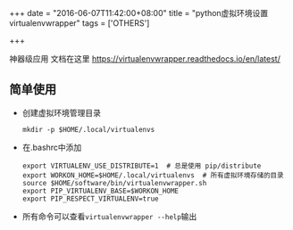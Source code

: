 +++
date = "2016-06-07T11:42:00+08:00"
title = "python虚拟环境设置virtualenvwrapper"
tags = ['OTHERS']

+++

神器级应用
文档在这里
<https://virtualenvwrapper.readthedocs.io/en/latest/>
## 简单使用
- 创建虚拟环境管理目录

    ```
    mkdir -p $HOME/.local/virtualenvs
    ```
- 在.bashrc中添加

    ```
    export VIRTUALENV_USE_DISTRIBUTE=1  # 总是使用 pip/distribute
    export WORKON_HOME=$HOME/.local/virtualenvs  # 所有虚拟环境存储的目录
    source $HOME/software/bin/virtualenvwrapper.sh
    export PIP_VIRTUALENV_BASE=$WORKON_HOME
    export PIP_RESPECT_VIRTUALENV=true
    ```

- 所有命令可以查看`virtualenvwrapper --help`输出
